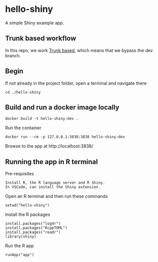 # hello-shiny
A simple Shiny example app.

## Trunk based workflow
In this repo, we work [Trunk based](https://www.toptal.com/software/trunk-based-development-git-flow), which means that we bypass the dev branch.

## Begin

If not already in the project folder, open a terminal and navigate there

    cd ./hello-shiny


## Build and run a docker image locally

    docker build -t hello-shiny:dev .

Run the container

    docker run --rm -p 127.0.0.1:3838:3838 hello-shiny:dev

Browse to the app at  http://localhost:3838/


## Running the app in R terminal

Pre-requisites

    Install R, the R language server and R Shiny.
    In VSCode, can install the Shiny extension.

Open an R terminal and then run these commands

    setwd("hello-shiny")

Install the R packages

    install.packages("log4r")
    install.packages("RcppTOML")
    install.packages("readr")
    library(shiny)

Run the R app

    runApp("app")
